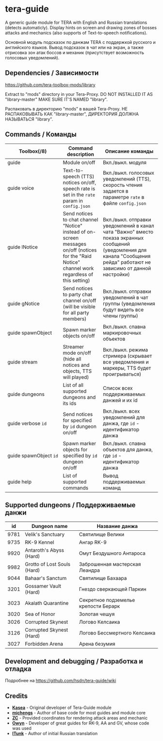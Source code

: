 # tera-guide
A generic guide module for TERA with English and Russian translations (detects automaticly). Display hints on screen and drawing zones of bosses attacks and mechanics (also supports of Text-to-speech notifications).

Основной модуль подсказок по данжам TERA с поддержкой русского и английского языков. Вывод подсказок в чат или на экран, а также отрисовка зон атак боссов и механик (присутствует возможность голосовых уведомлений).

## Dependencies / Зависимости
https://github.com/tera-toolbox-mods/library

Extract to "mods" directory in your Tera-Proxy. DO NOT INSTALLED IT AS "library-master" MAKE SURE IT'S NAMED "library".

Распаковать в директорию "mods" в вашей Tera-Proxy. НЕ РАСПАКОВЫВАТЬ КАК "library-master", ДИРЕКТОРИЯ ДОЛЖНА НАЗЫВАТЬСЯ "library".

## Commands / Команды
Toolbox(/8) | Command description | Описание команды
--- | --- | ---
guide | Module on/off | Вкл./выкл. модуля
guide&nbsp;voice | Text-to-speech (TTS) notices on/off, speech rate is set in the `rate` param in `config.json` | Вкл./выкл. голосовых уведомлений (TTS), скорость чтения задается в параметре `rate` в файле `config.json`
guide&nbsp;lNotice | Send notices to chat channel "Notice" instead of on-screen messages on/off (notices for the "Raid Notice" channel work regardless of this setting) | Вкл./выкл. отправки уведомлений в канал чата "Важно" вместо показа экранных сообщений (уведомления для канала "Сообщения рейда" работают не зависимо от данной настройки)
guide&nbsp;gNotice | Send notices to party chat channel on/off (will be visible for all party members) | Вкл./выкл. отправки уведомлений в чат группы (уведомления будут видеть все члены группы)
guide&nbsp;spawnObject | Spawn marker objects on/off | Вкл./выкл. спавна маркировочных объектов
guide&nbsp;stream | Streamer mode on/off (hide all notices and objects, TTS will played) | Вкл./выкл. режима стримера (скрывает все уведомления и маркеры, TTS будет проигрываться)
guide&nbsp;dungeons | List of all supported dungeons and its ids | Список всех поддерживаемых данжей и их id
guide&nbsp;verbose&nbsp;`id` | Send notices for specified by `id` dungeon on/off | Вкл./выкл. всех уведомлений для данжа, где `id` - идентификатор данжа
guide&nbsp;spawnObject&nbsp;`id` | Spawn marker objects for specified by `id` dungeon on/off | Вкл./выкл. спавна объектов для данжа, где `id` - идентификатор данжа
guide&nbsp;help | List of supported commands | Вывод поддерживаемых команд

## Supported dungeons / Поддерживаемые данжи
id | Dungeon name | Название данжа
--- | --- | ---
9781 | Velik's Sanctuary | Святилище Велики
9735 | RK-9 Kennel | Ангар RK-9
9920 | Antaroth's Abyss (Hard) | Омут Бездушного Антароса
9982 | Grotto of Lost Souls (Hard) | Заброшенная мастерская Леандра
9044 | Bahaar's Sanctum | Святилище Бахаара
3201 | Gossamer Vault (Hard) | Гнездо сверкающей Паркин
3023 | Akalath Quarantine | Секретное подземелье крепости Берарк
3020 | Sea of Honor | Золотая чешуя
3026 | Corrupted Skynest | Логово Келсаика
3126 | Corrupted Skynest (Hard) | Логово Бессмертного Келсаика
3027 | Forbidden Arena | Арена безумия

## Development and debugging / Разработка и отладка
Подробнее на https://github.com/hsdn/tera-guide/wiki

## Credits
- **[Kasea](https://github.com/tera-toolbox-mods)** - Original developer of Tera-Guide module
- **[michengs](https://github.com/michengs)** - Author of base code for most guides and module core
- **[ZC](https://github.com/tera-mod)** - Provided coordinates for rendering attack areas and mechanic
- **[Owyn](https://github.com/Owyn)** - Developer of great guides for RK-9, AA and GV, whose code was used
- **[ITunk](https://github.com/GrafNikola)** - Author of initial Russian translation
